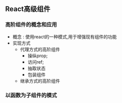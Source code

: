 ## React高级组件

### 高阶组件的概念和应用
  - 概念 : 使用react的一种模式,用于增强现有组件的功能
  - 实现方式
    - 代理方式的高阶组件
      - 操纵prop;
      - 访问ref;
      - 抽取状态
      - 包装组件
    - 继承方式的高阶组件
  


### 以函数为子组件的模式
